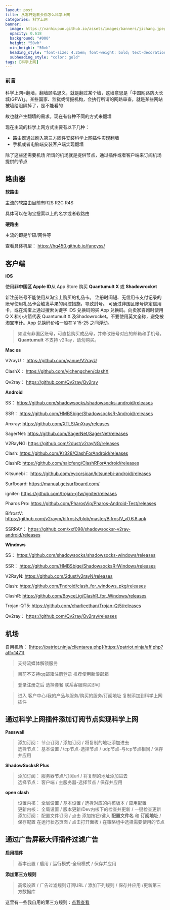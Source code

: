 ```yaml
---
layout: post
title: 从零开始教会你怎么科学上网
categories: 科学上网
banner:
  image: https://vanhiupun.github.io/assets/images/banners/jichang.jpeg
  opacity: 0.618
  background: "#000"
  height: "50vh"
  min_height: "50vh"
  heading_style: "font-size: 4.25em; font-weight: bold; text-decoration: underline"
  subheading_style: "color: gold"
tags: [科学上网]    
---
```

### 前言
科学上网=翻墙，翻墙顾名思义，就是翻过某个墙，这墙意思是「中国网路防火长城(GFW)」。某些国家、监狱或情报机构，会执行所谓的网路审查，就是某些网站被墙给阻隔掉了，是不能看的

故也就产生翻墙的需求。现在有各种不同的方式来翻墙

现在主流的科学上网方式主要有以下几种：
- 路由器通过刷入第三方固件安装科学上网插件实现翻墙
- 手机或者电脑端安装客户端实现翻墙

除了这些还需要机场
所谓的机场就是提供节点，通过插件或者客户端来订阅机场提供的节点

## 路由器

 **软路由**
 
主流的软路由目前有R2S R2C R4S

具体可以在淘宝搜索以上的名字或者软路由  


 **硬路由**

主流的即是华硕/网件等 

查看具体机型： <https://hq450.github.io/fancyss/>

## 客户端
 **iOS**

使用**非中国区 Apple ID**从 App Store 购买 **Quantumult X** 或 **Shadowrocket**   

新注册账号不能使用从淘宝上购买的礼品卡。
注册时间短、无信用卡支付记录的账号使用礼品卡会触发苹果的风控措施，导致封号。
可通过非国区账号绑定信用卡，或在淘宝上通过搜索关键字 iOS 兑换码购买 App 兑换码。向卖家咨询时使用 Q X 和小火箭代表 Quantumult X 及Shadowrocket。不要使用英文全称，避免被淘宝审计。App 兑换码价格一般在￥15-25 之间浮动。

> 如没有非国区账号，可直接购买成品号，并修改账号对应的邮箱和手机号。
> **Quantumult** 不支持 v2Ray，请勿购买。

 **Mac os**

V2rayU： <https://github.com/yanue/V2rayU>

ClashX： <https://github.com/yichengchen/clashX>

Qv2ray： <https://github.com/Qv2ray/Qv2ray>

 **Android**

SS： <https://github.com/shadowsocks/shadowsocks-android/releases>

SSR： <https://github.com/HMBSbige/ShadowsocksR-Android/releases>

Anxray: <https://github.com/XTLS/AnXray/releases>

SagerNet: <https://github.com/SagerNet/SagerNet/releases>

V2RayNG: <https://github.com/2dust/v2rayNG/releases>

Clash: <https://github.com/Kr328/ClashForAndroid/releases>

ClashR: <https://github.com/naicfeng/ClashRForAndroid/releases>

Kitsunebi： <https://github.com/eycorsican/kitsunebi-android/releases>

Surfboard: <https://manual.getsurfboard.com/>

igniter: <https://github.com/trojan-gfw/igniter/releases>

Pharos Pro: <https://github.com/PharosVip/Pharos-Android-Test/releases>

BifrostV: <https://github.com/v2raym/bifrostv/blob/master/BifrostV_v0.6.8.apk>

SSRRAY： <https://github.com/xxf098/shadowsocksr-v2ray-android/releases>


 **Windows**

SS： <https://github.com/shadowsocks/shadowsocks-windows/releases>

SSR： <https://github.com/HMBSbige/ShadowsocksR-Windows/releases>

V2RayN: <https://github.com/2dust/v2rayN/releases>

Clash: <https://github.com/Fndroid/clash_for_windows_pkg/releases>

ClashR: <https://github.com/BoyceLig/ClashR_for_Windows/releases>

Trojan-QT5: <https://github.com/charlieethan/Trojan-Qt5/releases>

Qv2ray： <https://github.com/Qv2ray/Qv2ray/releases>

## 机场
 自用机场： [https://patriot.ninja/clientarea.php](https://patriot.ninja/aff.php?aff=1471)

>支持流媒体解锁服务  

>目前不支持qq邮箱注册登录 推荐使用新浪邮箱  

>登录注册之后 选择套餐 联系客服购买即可

>进入 客户中心/我的产品与服务/购买的服务/订阅地址 复制添加到科学上网插件

## 通过科学上网插件添加订阅节点实现科学上网
 **Passwall**
>添加订阅： 节点订阅 / 添加订阅 / 将复制的地址添加进去   
>选择节点： 基本设置 / tcp节点-选择节点 / udp节点-与tcp节点相同 / 保存并应用

 **ShadowSocksR Plus**
>添加订阅： 服务器节点/订阅url / 将复制的地址添加进去   
>选择节点： 客户端 / 主服务器-选择节点 / 保存并应用

 **open clash**
>设置内核： 全局设置 / 基本设置 / 选择对应的内核版本 / 应用配置    
>更新内核： 全局设置 / 版本更新/Dev内核下的检查并更新 / 一键检查更新            
>添加订阅： 配置文件订阅 / 点击 添加按钮/键入 __配置文件名__ 和 __订阅地址__  / 保存配置
>在运行状态页面 / 点击打开面板 / 在策略组中选择需要使用的节点

## 通过广告屏蔽大师插件过滤广告
 **启用插件**
>基本设置 / 启用 / 运行模式-全局模式 / 保存并应用    

 **添加第三方规则**   
>高级设置 / 广告过滤规则订阅URL / 添加下列规则 / 保存并应用 /更新第三方数据库

这里有一些我自用的第三方规则：[点我查看](https://vanhiupun.github.io/%E5%B9%BF%E5%91%8A%E8%BF%87%E6%BB%A4/2021/10/31/%E5%B9%BF%E5%91%8A%E8%BF%87%E6%BB%A4%E8%A7%84%E5%88%99%E6%8E%A8%E8%8D%90.html)
